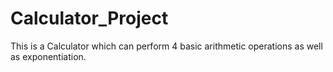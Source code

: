 # Calculator_Project
This is a Calculator which can perform 4 basic arithmetic operations as well as exponentiation.
